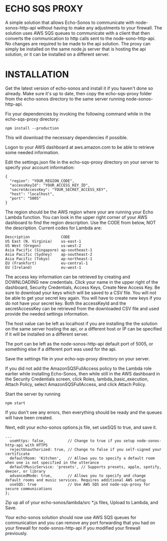 
ECHO SQS PROXY
==============

A simple solution that allows Echo-Sonos to communicate with node-sonos-http-api without 
having to make any adjustments to your firewall.  The solution uses AWS SQS queues to 
communicate with a client that then converts the communication to http calls sent to the
node-sono-http-api. No changes are required to be made to the api solution. The  proxy 
can simply be installed on the same node.js server that is hosting the api solution, or it 
can be installed on a different server.

INSTALLATION
============
Get the latest version of echo-sonos and install it if you haven't done so 
already. Make sure it's up to date, then copy the echo-sqs-proxy folder from the echo-sonos directory to the same server 
running node-sonos-http-api.

Fix your dependencies by invoking the following command while in the echo-sqs-proxy 
directory:

`npm install --production`

This will download the necessary dependencies if possible.

Logon to your AWS dashboard at aws.amazon.com to be able to retrieve some needed 
information.

Edit the settings.json file in the echo-sqs-proxy directory on your server to specify your 
account information:

```
{
  "region": "YOUR_REGION_CODE",
  "accessKeyId": "YOUR_ACCESS_KEY_ID",
  "secretAccessKey": "YOUR_SECRET_ACCESS_KEY",
  "host": "localhost",
  "port": "5005"
}
```

The region should be the AWS region where your are running your Echo Lambda function. You 
can look in the upper right corner of your AWS dashboard to find the region description. 
Use the CODE from below, NOT the description.  Current codes for Lambda are:

```
Description              CODE
US East (N. Virginia)    us-east-1
US West (Oregon)         us-west-2
Asia Pacific (Singapore) ap-southeast-1
Asia Pacific (Sydney)    ap-southeast-2	
Asia Pacific (Tokyo)     ap-northeast-1	
EU (Frankfurt)           eu-central-1	
EU (Ireland)             eu-west-1
```

The access key information can be retrieved by creating and DOWNLOADING new credentials. 
Click your name in the upper right of the dashboard, Security Credentials, Access 
Keys, Create New Access Key.  Be sure to download your keys which will be saved to a CSV 
file. You will not be able to get your secret key again. You will have to create new 
keys if you do not have your secret key. Both the accessKeyId and the secretAccessKey can 
be retrieved from the downloaded CSV file and used provide the needed settings 
information.

The host value can be left as localhost if you are installing the the solution on the same 
server hosting the api, or a different host or IP can be specified if it will be installed
on a different server.

The port can be left as the node-sonos-http-api default port of 5005, or something else 
if a different port was used for the api.

Save the settings file in your echo-sqs-proxy directory on your server.

If you did not add the AmazonSQSFullAccess policy to the Lambda role earlier while 
installing Echo-Sonos, then while still in the AWS dashboard in the Security Credentials 
screen, click Roles, lambda_basic_execution, Attach Policy, select AmazonSQSFullAccess,
and click Attach Policy. 

Start the server by running

`npm start`

If you don't see any errors, then everything should be ready and the queues will have been
created.

Next, edit your echo-sonos options.js file, set useSQS to true, and save it.

```
...
  useHttps: false, 			// Change to true if you setup node-sonos-http-api with HTTPS
  rejectUnauthorized: true, // Change to false if you self-signed your certificate
  defaultRoom: 'Kitchen',	// Allows you to specify a default room when one is not specified in the utterance 	
  defaultMusicService: 'presets', // Supports presets, apple, spotify, deezer, or library
  advancedMode: true,       // Allows you to specify and change default rooms and music services. Requires additional AWS setup
  useSQS: true   			// Use AWS SQS and node-sqs-proxy for secure communications
};
```

Zip up all of your echo-sonos/lambda/src *.js files, Upload to Lambda, and Save.
 

Your echo-sonos solution should now use AWS SQS queues for communication and you can
remove any port forwarding that you had on your firewall for node-sonos-http-api if you
modified your firewall previously.

